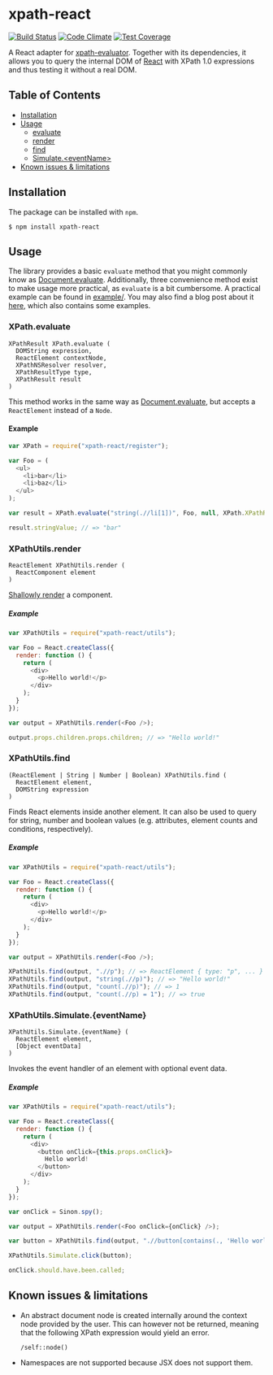 # xpath-react

[![Build Status](https://travis-ci.org/badeball/xpath-react.svg?branch=master)](https://travis-ci.org/badeball/xpath-react)
[![Code Climate](https://codeclimate.com/github/badeball/xpath-react/badges/gpa.svg)](https://codeclimate.com/github/badeball/xpath-react)
[![Test Coverage](https://codeclimate.com/github/badeball/xpath-react/badges/coverage.svg)](https://codeclimate.com/github/badeball/xpath-react/coverage)

A React adapter for [xpath-evaluator][xpath-evaluator]. Together with its
dependencies, it allows you to query the internal DOM of [React][react] with
XPath 1.0 expressions and thus testing it without a real DOM.

## Table of Contents

[xpath-evaluator]: https://github.com/badeball/xpath-evaluator
[react]: https://facebook.github.io/react/

* [Installation](#installation)
* [Usage](#usage)
  * [evaluate](#xpathevaluate)
  * [render](#xpathutilsrender)
  * [find](#xpathutilsfind)
  * [Simulate.\<eventName\>](#xpathutilssimulateeventname)
* [Known issues & limitations](#known-issues--limitations)

## Installation

The package can be installed with `npm`.

```
$ npm install xpath-react
```

## Usage

The library provides a basic `evaluate` method that you might commonly know as
[Document.evaluate][document-evaluate]. Additionally, three convenience method
exist to make usage more practical, as `evaluate` is a bit cumbersome. A
practical example can be found in [example/][example]. You may also find a blog
post about it [here][blog], which also contains some examples.

[example]: example/
[blog]: http://badeball.github.io/2015/09/29/unit-testing-react-components-with-xpath.html

### XPath.evaluate

```
XPathResult XPath.evaluate (
  DOMString expression,
  ReactElement contextNode,
  XPathNSResolver resolver,
  XPathResultType type,
  XPathResult result
)
```

This method works in the same way as [Document.evaluate][document-evaluate],
but accepts a `ReactElement` instead of a `Node`.

#### Example

```javascript
var XPath = require("xpath-react/register");

var Foo = (
  <ul>
    <li>bar</li>
    <li>baz</li>
  </ul>
);

var result = XPath.evaluate("string(.//li[1])", Foo, null, XPath.XPathResult.STRING_TYPE);

result.stringValue; // => "bar"
```

[document-evaluate]: https://developer.mozilla.org/en-US/docs/Web/API/Document/evaluate

### XPathUtils.render

```
ReactElement XPathUtils.render (
  ReactComponent element
)
```

[Shallowly render][shallow-rendering] a component.

[shallow-rendering]: https://facebook.github.io/react/docs/test-utils.html#shallow-rendering

##### Example

```javascript
var XPathUtils = require("xpath-react/utils");

var Foo = React.createClass({
  render: function () {
    return (
      <div>
        <p>Hello world!</p>
      </div>
    );
  }
});

var output = XPathUtils.render(<Foo />);

output.props.children.props.children; // => "Hello world!"
```

### XPathUtils.find

```
(ReactElement | String | Number | Boolean) XPathUtils.find (
  ReactElement element,
  DOMString expression
)
```

Finds React elements inside another element. It can also be used to query for
string, number and boolean values (e.g. attributes, element counts and
conditions, respectively).

##### Example

```javascript
var XPathUtils = require("xpath-react/utils");

var Foo = React.createClass({
  render: function () {
    return (
      <div>
        <p>Hello world!</p>
      </div>
    );
  }
});

var output = XPathUtils.render(<Foo />);

XPathUtils.find(output, ".//p"); // => ReactElement { type: "p", ... }
XPathUtils.find(output, "string(.//p)"); // => "Hello world!"
XPathUtils.find(output, "count(.//p)"); // => 1
XPathUtils.find(output, "count(.//p) = 1"); // => true
```

### XPathUtils.Simulate.{eventName}

```
XPathUtils.Simulate.{eventName} (
  ReactElement element,
  [Object eventData]
)
```

Invokes the event handler of an element with optional event data.

##### Example

```javascript
var XPathUtils = require("xpath-react/utils");

var Foo = React.createClass({
  render: function () {
    return (
      <div>
        <button onClick={this.props.onClick}>
          Hello world!
        </button>
      </div>
    );
  }
});

var onClick = Sinon.spy();

var output = XPathUtils.render(<Foo onClick={onClick} />);

var button = XPathUtils.find(output, ".//button[contains(., 'Hello world!')]");

XPathUtils.Simulate.click(button);

onClick.should.have.been.called;
```

## Known issues & limitations

* An abstract document node is created internally around the context node
  provided by the user. This can however not be returned, meaning that the
  following XPath expression would yield an error.

  ```xpath
  /self::node()
  ```

* Namespaces are not supported because JSX does not support them.
